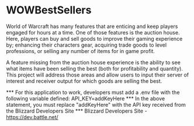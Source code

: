 # WOWBestSellers

World of Warcraft has many features that are enticing and keep players engaged for hours at a time. One of those features is the auction house. Here, players can buy and sell goods to improve their gaming experience by; enhancing their characters gear, acquiring trade goods to level professions, or selling any number of items for in game profit.

A feature missing from the auction house experience is the ability to see what items have been selling the best (both for profitability and quantity). This project will address those areas and allow users to input their server of interest and receiver output for which goods are selling the best.

*** For this application to work, developers must add a .env file with the following variable defined: API_KEY=addKeyHere
*** In the above statement, you must replace "addKeyHere" with the API key received from the Blizzard Developers Site
*** Blizzard Developers Site - https://dev.battle.net/







